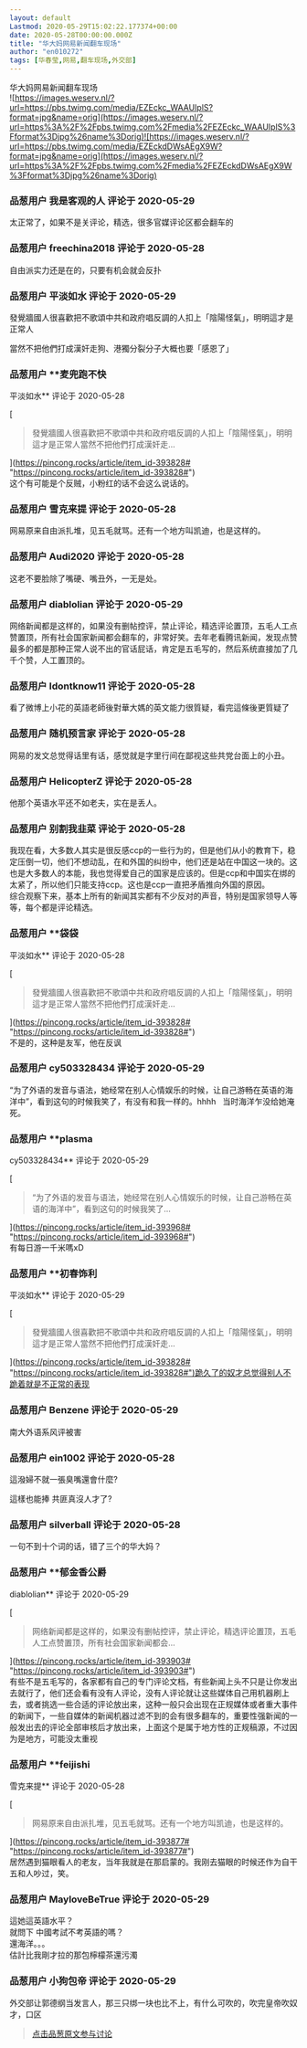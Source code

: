 ```yaml
---
layout: default
Lastmod: 2020-05-29T15:02:22.177374+00:00
date: 2020-05-28T00:00:00.000Z
title: "华大妈网易新闻翻车现场"
author: "en010272"
tags: [华春莹,网易,翻车现场,外交部]
---
```


华大妈网易新闻翻车现场  
![https://images.weserv.nl/?url=https://pbs.twimg.com/media/EZEckc_WAAUIplS?format=jpg&name=orig](https://images.weserv.nl/?url=https%3A%2F%2Fpbs.twimg.com%2Fmedia%2FEZEckc_WAAUIplS%3Fformat%3Djpg%26name%3Dorig)![https://images.weserv.nl/?url=https://pbs.twimg.com/media/EZEckdDWsAEgX9W?format=jpg&name=orig](https://images.weserv.nl/?url=https%3A%2F%2Fpbs.twimg.com%2Fmedia%2FEZEckdDWsAEgX9W%3Fformat%3Djpg%26name%3Dorig)

            
### 品葱用户 **我是客观的人** 评论于 2020-05-29
        
太正常了，如果不是关评论，精选，很多官媒评论区都会翻车的
        


            
### 品葱用户 **freechina2018** 评论于 2020-05-28
        
自由派实力还是在的，只要有机会就会反扑
        


            
### 品葱用户 **平淡如水** 评论于 2020-05-29
        
發覺牆國人很喜歡把不歌頌中共和政府唱反調的人扣上「陰陽怪氣」，明明這才是正常人  
  
當然不把他們打成漢奸走狗、港獨分裂分子大概也要「感恩了」
        


            
### 品葱用户 **麦兜跑不快 
平淡如水** 评论于 2020-05-28
        
[

> 發覺牆國人很喜歡把不歌頌中共和政府唱反調的人扣上「陰陽怪氣」，明明這才是正常人當然不把他們打成漢奸走...

](https://pincong.rocks/article/item_id-393828# "https://pincong.rocks/article/item_id-393828#")  
这个有可能是个反贼，小粉红的话不会这么说话的。
        


            
### 品葱用户 **雪克来提** 评论于 2020-05-28
        
网易原来自由派扎堆，见五毛就骂。还有一个地方叫凯迪，也是这样的。
        


            
### 品葱用户 **Audi2020** 评论于 2020-05-28
        
这老不要脸除了嘴硬、嘴丑外，一无是处。
        


            
### 品葱用户 **diablolian** 评论于 2020-05-29
        
网络新闻都是这样的，如果没有删帖控评，禁止评论，精选评论置顶，五毛人工点赞置顶，所有社会国家新闻都会翻车的，非常好笑。去年老看腾讯新闻，发现点赞最多的都是那种正常人说不出的官话屁话，肯定是五毛写的，然后系统直接加了几千个赞，人工置顶的。
        


            
### 品葱用户 **Idontknow11** 评论于 2020-05-28
        
看了微博上小花的英語老師後對華大媽的英文能力很質疑，看完這條後更質疑了
        


            
### 品葱用户 **随机预言家** 评论于 2020-05-28
        
网易的发文总觉得话里有话，感觉就是字里行间在鄙视这些共党台面上的小丑。
        


            
### 品葱用户 **HelicopterZ** 评论于 2020-05-28
        
他那个英语水平还不如老夫，实在是丢人。
        


            
### 品葱用户 **别割我韭菜** 评论于 2020-05-28
        
我现在看，大多数人其实是很反感ccp的一些行为的，但是他们从小的教育下，稳定压倒一切，他们不想动乱，在和外国的纠纷中，他们还是站在中国这一块的。这也是大多数人的本能，我也觉得爱自己的国家是应该的。但是ccp和中国实在绑的太紧了，所以他们只能支持ccp。这也是ccp一直把矛盾推向外国的原因。  
综合观察下来，基本上所有的新闻其实都有不少反对的声音，特别是国家领导人等等，每个都是评论精选。
        


            
### 品葱用户 **袋袋 
平淡如水** 评论于 2020-05-28
        
[

> 發覺牆國人很喜歡把不歌頌中共和政府唱反調的人扣上「陰陽怪氣」，明明這才是正常人當然不把他們打成漢奸走...

](https://pincong.rocks/article/item_id-393828# "https://pincong.rocks/article/item_id-393828#")  
不是的，这种是友军，他在反讽
        


            
### 品葱用户 **cy503328434** 评论于 2020-05-29
        
“为了外语的发音与语法，她经常在别人心情娱乐的时候，让自己游畅在英语的海洋中”，看到这句的时候我笑了，有没有和我一样的。hhhh   当时海洋乍没给她淹死。
        


            
### 品葱用户 **plasma 
cy503328434** 评论于 2020-05-29
        
[

> “为了外语的发音与语法，她经常在别人心情娱乐的时候，让自己游畅在英语的海洋中”，看到这句的时候我笑了...

](https://pincong.rocks/article/item_id-393968# "https://pincong.rocks/article/item_id-393968#")  
有每日游一千米嗎xD
        


            
### 品葱用户 **初春饰利 
平淡如水** 评论于 2020-05-29
        
[

> 發覺牆國人很喜歡把不歌頌中共和政府唱反調的人扣上「陰陽怪氣」，明明這才是正常人當然不把他們打成漢奸走...

](https://pincong.rocks/article/item_id-393828# "https://pincong.rocks/article/item_id-393828#")跪久了的奴才总觉得别人不跪着就是不正常的表现
        


            
### 品葱用户 **Benzene** 评论于 2020-05-29
        
南大外语系风评被害
        


            
### 品葱用户 **ein1002** 评论于 2020-05-28
        
這潑婦不就一張臭嘴還會什麼?  
  
這樣也能捧 共匪真沒人才了?
        


            
### 品葱用户 **silverball** 评论于 2020-05-28
        
一句不到十个词的话，错了三个的华大妈？
        


            
### 品葱用户 **郁金香公爵 
diablolian** 评论于 2020-05-29
        
[

> 网络新闻都是这样的，如果没有删帖控评，禁止评论，精选评论置顶，五毛人工点赞置顶，所有社会国家新闻都会...

](https://pincong.rocks/article/item_id-393903# "https://pincong.rocks/article/item_id-393903#")  
有些不是五毛写的，各家都有自己的专门评论文档，有些新闻上头不只是让你发出去就行了，他们还会看有没有人评论，没有人评论就让这些媒体自己用机器刷上去，或者挑选一些合适的评论放出来，这种一般只会出现在正规媒体或者重大事件的新闻下，一些自媒体的新闻机器过滤不到的会有很多翻车的，重要性强新闻的一般发出去的评论全部审核后才放出来，上面这个是属于地方性的正规稿源，不过因为是地方，可能没太重视
        


            
### 品葱用户 **feijishi 
雪克来提** 评论于 2020-05-28
        
[

> 网易原来自由派扎堆，见五毛就骂。还有一个地方叫凯迪，也是这样的。

](https://pincong.rocks/article/item_id-393877# "https://pincong.rocks/article/item_id-393877#")  
居然遇到猫眼看人的老友，当年我就是在那启蒙的。我刚去猫眼的时候还作为自干五和人吵过，笑。
        


            
### 品葱用户 **MayloveBeTrue** 评论于 2020-05-29
        
這她這英語水平？  
就問下 中國考試不考英語的嗎？  
還海洋。。。  
估計比我剛才拉的那包檸檬茶還污濁
        


            
### 品葱用户 **小狗包帝** 评论于 2020-05-29
        
外交部让郭德纲当发言人，那三只绑一块也比不上，有什么可吹的，吹完皇帝吹奴才，口区
        






> [点击品葱原文参与讨论](https://pincong.rocks/article/19556)

